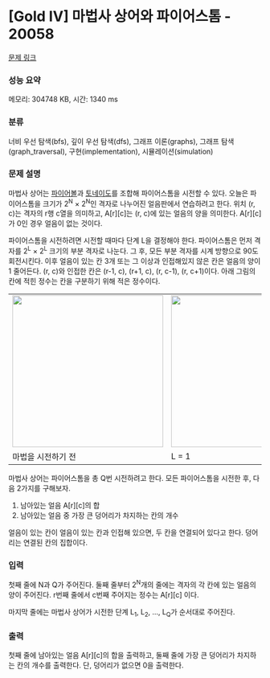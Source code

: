 # [Gold IV] 마법사 상어와 파이어스톰 - 20058 

[문제 링크](https://www.acmicpc.net/problem/20058) 

### 성능 요약

메모리: 304748 KB, 시간: 1340 ms

### 분류

너비 우선 탐색(bfs), 깊이 우선 탐색(dfs), 그래프 이론(graphs), 그래프 탐색(graph_traversal), 구현(implementation), 시뮬레이션(simulation)

### 문제 설명

<p>마법사 상어는 <a href="/problem/20056">파이어볼</a>과 <a href="/problem/20057">토네이도</a>를 조합해 파이어스톰을 시전할 수 있다. 오늘은 파이어스톰을 크기가 2<sup>N</sup> × 2<sup>N</sup>인 격자로 나누어진 얼음판에서 연습하려고 한다. 위치 (r, c)는 격자의 r행 c열을 의미하고, A[r][c]는 (r, c)에 있는 얼음의 양을 의미한다. A[r][c]가 0인 경우 얼음이 없는 것이다.</p>

<p>파이어스톰을 시전하려면 시전할 때마다 단계 L을 결정해야 한다. 파이어스톰은 먼저 격자를 2<sup>L</sup> × 2<sup>L</sup> 크기의 부분 격자로 나눈다. 그 후, 모든 부분 격자를 시계 방향으로 90도 회전시킨다. 이후 얼음이 있는 칸 3개 또는 그 이상과 인접해있지 않은 칸은 얼음의 양이 1 줄어든다. (r, c)와 인접한 칸은 (r-1, c), (r+1, c), (r, c-1), (r, c+1)이다. 아래 그림의 칸에 적힌 정수는 칸을 구분하기 위해 적은 정수이다.</p>

<table class="table table-bordered td-center td-middle" style="width:100%;">
	<tbody>
		<tr>
			<td><img alt="" src="https://upload.acmicpc.net/68137f5d-fdbd-48c6-92f0-0a74ee53b0c2/-/preview/" style="width: 300px; height: 302px;"></td>
			<td><img alt="" src="https://upload.acmicpc.net/4216e4de-a9f7-4bf0-9385-e20c583c1228/-/preview/" style="width: 300px; height: 302px;"></td>
			<td><img alt="" src="https://upload.acmicpc.net/a58a4219-afc7-4f77-a194-a5495882eeb4/-/preview/" style="width: 300px; height: 300px;"></td>
		</tr>
		<tr>
			<td>마법을 시전하기 전</td>
			<td>L = 1</td>
			<td>L = 2</td>
		</tr>
	</tbody>
</table>

<p>마법사 상어는 파이어스톰을 총 Q번 시전하려고 한다. 모든 파이어스톰을 시전한 후, 다음 2가지를 구해보자.</p>

<ol>
	<li>남아있는 얼음 A[r][c]의 합</li>
	<li>남아있는 얼음 중 가장 큰 덩어리가 차지하는 칸의 개수</li>
</ol>

<p>얼음이 있는 칸이 얼음이 있는 칸과 인접해 있으면, 두 칸을 연결되어 있다고 한다. 덩어리는 연결된 칸의 집합이다.</p>

### 입력 

 <p>첫째 줄에 N과 Q가 주어진다. 둘째 줄부터 2<sup>N</sup>개의 줄에는 격자의 각 칸에 있는 얼음의 양이 주어진다. r번째 줄에서 c번째 주어지는 정수는 A[r][c] 이다.</p>

<p>마지막 줄에는 마법사 상어가 시전한 단계 L<sub>1</sub>, L<sub>2</sub>, ..., L<sub>Q</sub>가 순서대로 주어진다.</p>

### 출력 

 <p>첫째 줄에 남아있는 얼음 A[r][c]의 합을 출력하고, 둘째 줄에 가장 큰 덩어리가 차지하는 칸의 개수를 출력한다. 단, 덩어리가 없으면 0을 출력한다.</p>

